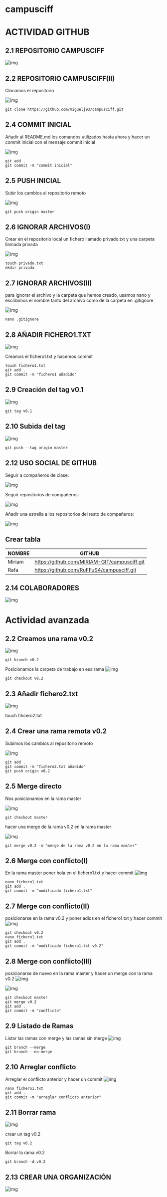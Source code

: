 # campusciff
# ACTIVIDAD GITHUB
## 2.1 REPOSITORIO CAMPUSCIFF
![img](http://imgfz.com/i/zExgPYt.png)

## 2.2 REPOSITORIO CAMPUSCIFF(II)
Clonamos el repositorio

![img](http://imgfz.com/i/y5npfcH.png)

	git clone https://github.com/miguelj93/campusciff.git

## 2.4 COMMIT INICIAL
Añadir al README.md los comandos utilizados hasta ahora y hacer un commit inicial con el 
mensaje commit inicial

![img](http://imgfz.com/i/4CjNcTR.png)

	git add .
	git commit -m "commit inicial"

## 2.5 PUSH INICIAL
Subir los cambios al repositorio remoto

![img](http://imgfz.com/i/pMARSjb.png)

	git push origin master
    
## 2.6 IGNORAR ARCHIVOS(I)
Crear en el repositorio local un fichero llamado privado.txt y una carpeta llamada 
privada

![img](http://imgfz.com/i/l90vkB7.png)

	touch privado.txt
	mkdir privada

## 2.7 IGNORAR ARCHIVOS(II)
para ignorar el archivo y la carpeta que hemos creado, usamos nano y
escribimos el nombre tanto del archivo como de la carpeta en .gitignore

![img](http://imgfz.com/i/IxgZQ0M.png)

	nano .gitignore
    
## 2.8 AÑADIR FICHERO1.TXT
![img](http://imgfz.com/i/UOHEiGJ.png)

Creamos el fichero1.txt y hacemos commit

	touch fichero1.txt
	git add .
	git commit -m "fichero1 añadido"

## 2.9 Creación del tag v0.1
![img](http://imgfz.com/i/oJqwAlm.png)

	git tag v0.1

## 2.10 Subida del tag
![img](http://imgfz.com/i/bdYH0Rq.png)

	git push --tag origin master
    
## 2.12 USO SOCIAL DE GITHUB
Seguir a compañeros de clase:

![img](http://imgfz.com/i/1x4wSjE.png)

Seguir repositorios de compañeros:

![img](http://imgfz.com/i/VqFlXk0.png)

Añadir una estrella a los repositorios del resto de compañeros:

![img](http://imgfz.com/i/9knUmd6.png)



## Crear tabla
| NOMBRE | GITHUB |
| -- | -- |
| Miriam | https://github.com/MIRIAM-GIT/campusciff.git |
| Rafa | https://github.com/RuFFuS4/campusciff.git |

## 2.14 COLABORADORES
![img](http://imgfz.com/i/9tfkrUn.png)


# Actividad avanzada

## 2.2 Creamos una rama v0.2
![img](http://imgfz.com/i/iUm1ROV.png)

	git branch v0.2

Posicionamos la carpeta de trabajo en esa rama
![img](http://imgfz.com/i/4QzlLy1.png)

	git checkout v0.2

## 2.3 Añadir fichero2.txt
![img](http://imgfz.com/i/0vYOJjA.png)

touch fihcero2.txt

## 2.4 Crear una rama remota v0.2
Subimos los cambios al repositorio remoto

![img](http://imgfz.com/i/wAGcYWt.png)

	git add .
	git commit -m "fichero2.txt añadido"
	git push origin v0.2

## 2.5 Merge directo
Nos posicionamos en la rama master

![img](https://i.imgur.com/0P1ndWL.png)

	git checkout master
    
hacer una merge de la rama v0.2 en la rama master

![img](https://i.imgur.com/HFzPPMc.png)

	git merge v0.2 -m "merge de la rama v0.2 en la rama master"

## 2.6 Merge con conflicto(I)
En la rama master poner hola en el fichero1.txt y hacer commit
![img](https://i.imgur.com/nqIIwZH.png)

	nano fichero1.txt
	git add .
	git commit -m "modificado fichero1.txt"

## 2.7 Merge con conflicto(II)
posicionarse en la rama v0.2 y poner adios en el fichero1.txt y hacer commit
![img](https://i.imgur.com/Ga857oY.png)

	git checkout v0.2
	nano fichero1.txt
	git add .
	git commit -m "modificado fichero1.txt v0.2"


## 2.8 Merge con conflicto(III)
posicionarse de nuevo en la rama master y hacer un merge con la rama v0.2
![img](https://i.imgur.com/I98gf7i.png)

![img](https://i.imgur.com/Xr76EpC.png)

	git checkout master
	git merge v0.2
	git add .
	git commit -m "conflicto"

## 2.9 Listado de Ramas
Listar las ramas con merge y las ramas sin merge
![img](https://i.imgur.com/3l45IMo.png)

	git branch --merge
	git branch --no-merge

## 2.10 Arreglar conflicto
Arreglar el conflicto anterior y hacer un commit
![img](https://i.imgur.com/FubIvku.png)

	nano fichero1.txt
	git add .
	git commit -m "arreglar conflicto anterior"

## 2.11 Borrar rama

![img](https://i.imgur.com/QnfzYdv.png)

crear un tag v0.2

	git tag v0.2
    
Borrar la rama v0.2    

	git branch -d v0.2
    
## 2.13 CREAR UNA ORGANIZACIÓN
![img](https://i.imgur.com/pLS0OSY.png)




